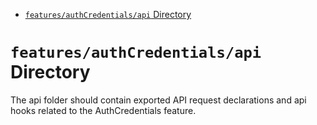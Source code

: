 <!-- START doctoc generated TOC please keep comment here to allow auto update -->
<!-- DON'T EDIT THIS SECTION, INSTEAD RE-RUN doctoc TO UPDATE -->

- [`features/authCredentials/api` Directory](#featuresauthcredentialsapi-directory)

<!-- END doctoc generated TOC please keep comment here to allow auto update -->

# `features/authCredentials/api` Directory

The api folder should contain exported API request declarations and api hooks related to the AuthCredentials feature.
